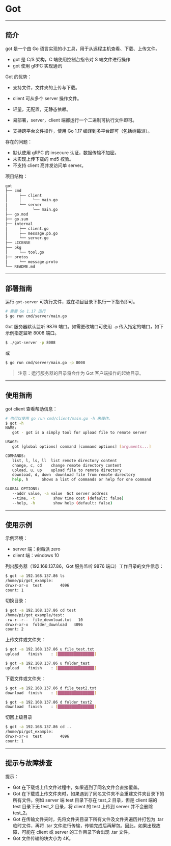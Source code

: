 # Got

------

## 简介

got 是一个由 Go 语言实现的小工具，用于从远程主机查看、下载、上传文件。

* got 是 C/S 架构，C 端使用控制台指令对 S 端文件进行操作
* got 使用 gRPC 实现通讯

Got 的优势：

* 支持文件，文件夹的上传与下载。
* client 可从多个 server 操作文件。

* 轻量，无配置，无静态依赖。
* 易部署，server，client 端都运行一个二进制可执行文件即可。
* 支持跨平台文件操作，使用 Go 1.17 编译到多平台即可（包括树莓派）。

存在的问题：

* 默认使用 gRPC 的 insecure 认证，数据传输不加密。
* 未实现上传下载的 md5 校验。
* 不支持 client 高并发访问单 server。

项目结构：

```bash
got
├── cmd
│     ├── client
│     │     └── main.go
│     └── server
│           └── main.go
├── go.mod
├── go.sum
├── internal
│     ├── client.go
│     ├── message.pb.go
│     └── server.go
├── LICENSE
├── pkg
│     └── tool.go
├── protos
│     └── message.proto
└── README.md
```
-----

## 部署指南

运行 `got-server` 可执行文件，或在项目目录下执行一下指令即可。

```bash
# 需要 Go 1.17 运行
$ go run cmd/server/main.go
```

Got 服务器默认监听 9876 端口。如需更改端口可使用 `-p` 传入指定的端口，如下示例指定监听 8008 端口。

```bash
$ ./got-server -p 8008
```

或

```bash
$ go run cmd/server/main.go -p 8008
```

> 注意：运行服务器的目录将会作为 Got 客户端操作的起始目录。

-----

## 使用指南

got client 查看帮助信息：

```bash
# 也可以使用 go run cmd/client/main.go -h 来操作。
$ got -h
NAME:
   got - got is a simply tool for upload file to remote server

USAGE:
   got [global options] command [command options] [arguments...]

COMMANDS:
   list, l, ls, ll  list remote directory content
   change, c, cd    change remote directory content
   upload, u, up    upload file to remote directory
   download, d, down  download file from remote directory
   help, h      Shows a list of commands or help for one command

GLOBAL OPTIONS:
   --addr value, -a value  Got server address
   --time, -t        show time cost (default: false)
   --help, -h        show help (default: false)
```

----

## 使用示例

示例环境：

* server 端：树莓派 zero
* client 端：windows 10

列出服务器（192.168.137.86，Got 服务监听 9876 端口）工作目录的文件信息：

```bash
$ got -a 192.168.137.86 ls
/home/pi/got_example:
drwxr-xr-x  test        4096
count: 1
```

切换目录：

```bash
$ got -a 192.168.137.86 cd test
/home/pi/got_example/test:
-rw-r--r--  file_download.txt   10
drwxr-xr-x  folder_download   4096
count: 2
```

上传文件或文件夹：

```bash
$ got -a 192.168.137.86 u file_test.txt
upload    finish    : [████████████████]
```

```bash
$ got -a 192.168.137.86 u folder_test
upload    finish    : [████████████████]
```

下载文件或文件夹：

```bash
$ got -a 192.168.137.86 d file_test2.txt
download  finish    : [████████████████]
```

```bash
$ got -a 192.168.137.86 d folder_test2
download  finish    : [████████████████]
```

切回上级目录

```bash
$ got -a 192.168.137.86 cd ..
/home/pi/got_example:
drwxr-xr-x  test        4096
count: 1
```
-----

## 提示与故障排查

提示：

* Got 在下载或上传文件过程中，如果遇到了同名文件会直接覆盖。
* Got 在下载或上传文件夹时，如果遇到了同名文件夹不会重建文件夹目录下的所有文件。例如 server 端 test 目录下存在 test_2 目录，但是 client 端的 test 目录下无 test_2 目录，将 client 的 test 上传到 server 并不会删除 test_2。
* Got 在传输文件夹时，先将文件夹目录下所有文件及文件夹遍历并打包为 .tar 临时文件，再将 .tar 文件进行传输，传输完成后再解包。因此，如果出现故障，可能在 client 或 server 的工作目录下会出现 .tar 文件。
* Got 文件传输的块大小为 4K。
